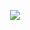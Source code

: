 <p align="center">
  <a href="https://skillicons.dev">
    <img src="https://skillicons.dev/icons?i=ableton,azure,js,css,mongodb,nodejs,svelte,vue,dart&theme=light&perline=5" />
  </a>
</p>
